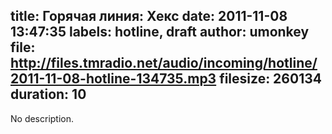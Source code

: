 title: Горячая линия: Хекс
date: 2011-11-08 13:47:35
labels: hotline, draft
author: umonkey
file: http://files.tmradio.net/audio/incoming/hotline/2011-11-08-hotline-134735.mp3
filesize: 260134
duration: 10
---
No description.
